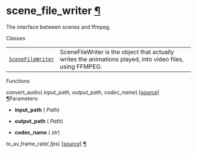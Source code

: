 # scene\_file\_writer [¶](https://docs.manim.community/en/stable/reference/manim.scene.scene_file_writer.html\#module-manim.scene.scene_file_writer "Link to this heading")

The interface between scenes and ffmpeg.

Classes

|     |     |
| --- | --- |
| [`SceneFileWriter`](https://docs.manim.community/en/stable/reference/manim.scene.scene_file_writer.SceneFileWriter.html#manim.scene.scene_file_writer.SceneFileWriter "manim.scene.scene_file_writer.SceneFileWriter") | SceneFileWriter is the object that actually writes the animations played, into video files, using FFMPEG. |

Functions

convert\_audio( _input\_path_, _output\_path_, _codec\_name_) [\[source\]](https://docs.manim.community/en/stable/_modules/manim/scene/scene_file_writer.html#convert_audio) [¶](https://docs.manim.community/en/stable/reference/manim.scene.scene_file_writer.html#manim.scene.scene_file_writer.convert_audio "Link to this definition")Parameters:

- **input\_path** ( _Path_)

- **output\_path** ( _Path_)

- **codec\_name** ( _str_)


to\_av\_frame\_rate( _fps_) [\[source\]](https://docs.manim.community/en/stable/_modules/manim/scene/scene_file_writer.html#to_av_frame_rate) [¶](https://docs.manim.community/en/stable/reference/manim.scene.scene_file_writer.html#manim.scene.scene_file_writer.to_av_frame_rate "Link to this definition")